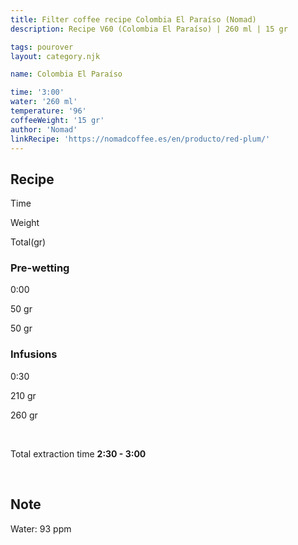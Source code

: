 ```yaml
---
title: Filter coffee recipe Colombia El Paraíso (Nomad)
description: Recipe V60 (Colombia El Paraíso) | 260 ml | 15 gr

tags: pourover
layout: category.njk

name: Colombia El Paraíso

time: '3:00'
water: '260 ml'
temperature: '96'
coffeeWeight: '15 gr'
author: 'Nomad'
linkRecipe: 'https://nomadcoffee.es/en/producto/red-plum/'
---
```


## Recipe


<div class="time-line">

Time

Weight

Total(gr)

</div>

### Pre-wetting

<div class="time-line">

0:00

50 gr

50 gr

</div>


### Infusions

<div class="time-line">

0:30

210 gr

260 gr

</div>

<br>

Total extraction time __2:30 - 3:00__

<br>
<div class="info-warm">

## Note

Water: 93 ppm
</div>


